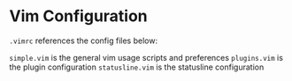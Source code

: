 # Vim Configuration

`.vimrc` references the config files below:

`simple.vim` is the general vim usage scripts and preferences
`plugins.vim` is the plugin configuration
`statusline.vim` is the statusline configuration


